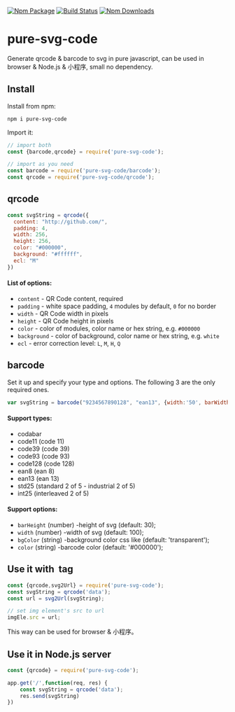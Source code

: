 [![Npm Package](https://img.shields.io/npm/v/pure-svg-code.svg?style=flat-square)](https://www.npmjs.com/package/pure-svg-code)
[![Build Status](https://img.shields.io/travis/gwuhaolin/pure-svg-code.svg?style=flat-square)](https://travis-ci.org/gwuhaolin/pure-svg-code)
[![Npm Downloads](http://img.shields.io/npm/dm/pure-svg-code.svg?style=flat-square)](https://www.npmjs.com/package/pure-svg-code)


# pure-svg-code
Generate qrcode & barcode to svg in pure javascript, can be used in browser & Node.js & 小程序, small no dependency.

## Install
Install from npm:
```bash
npm i pure-svg-code
```
Import it:
```js
// import both
const {barcode,qrcode} = require('pure-svg-code');

// import as you need
const barcode = require('pure-svg-code/barcode');
const qrcode = require('pure-svg-code/qrcode');
```

## qrcode
```js
const svgString = qrcode({
  content: "http://github.com/",
  padding: 4,
  width: 256,
  height: 256,
  color: "#000000",
  background: "#ffffff",
  ecl: "M"    
})
```

#### List of options:
- `content` - QR Code content, required
- `padding` - white space padding, `4` modules by default, `0` for no border
- `width` - QR Code width in pixels
- `height` - QR Code height in pixels
- `color` - color of modules, color name or hex string, e.g. `#000000`
- `background` - color of background, color name or hex string, e.g. `white`
- `ecl` - error correction level: `L`, `M`, `H`, `Q`

## barcode
Set it up and specify your type and options. The following 3 are the only
required ones.

```javascript
var svgString = barcode("9234567890128", "ean13", {width:'50', barWidth:1, barHeight:50});
```

#### Support types:
- codabar
- code11 (code 11)
- code39 (code 39)
- code93 (code 93)
- code128 (code 128)
- ean8 (ean 8)
- ean13 (ean 13)
- std25 (standard 2 of 5 - industrial 2 of 5)
- int25 (interleaved 2 of 5)

#### Support options:
- `barHeight` (number) -height of svg (default: 30);
- `width` (number) -width of svg (default: 100);
- `bgColor` (string) -background color css like (default: 'transparent');
- `color` (string) -barcode color (default: '#000000');


## Use it with <img> tag
```js
const {qrcode,svg2Url} = require('pure-svg-code');
const svgString = qrcode('data');
const url = svg2Url(svgString);

// set img element's src to url
imgEle.src = url;
```
This way can be used for browser & 小程序。

## Use it in Node.js server
```js
const {qrcode} = require('pure-svg-code');

app.get('/',function(req, res) {
    const svgString = qrcode('data');
    res.send(svgString)
})
```

